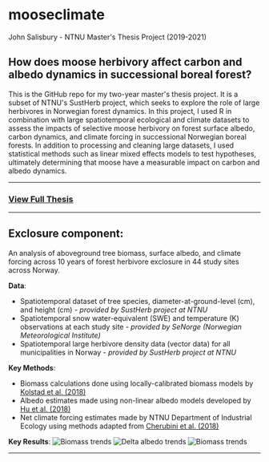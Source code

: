 # mooseclimate
John Salisbury - NTNU Master's Thesis Project (2019-2021)

## How does moose herbivory affect carbon and albedo dynamics in successional boreal forest?

This is the GitHub repo for my two-year master's thesis project. It is a subset of NTNU's SustHerb project, which seeks to explore the role of large herbivores in Norwegian forest dynamics. In this project, I used R in combination with large spatiotemporal ecological and climate datasets to assess the impacts of selective moose herbivory on forest surface albedo, carbon dynamics, and climate forcing in successional Norwegian boreal forests. In addition to processing and cleaning large datasets, I used statistical methods such as linear mixed effects models to test hypotheses, ultimately determining that moose have a measurable impact on carbon and albedo dynamics.

---
### [View Full Thesis](https://ntnuopen.ntnu.no/ntnu-xmlui/handle/11250/2824273)
---

## Exclosure component:
An analysis of aboveground tree biomass, surface albedo, and climate forcing across 10 years of forest herbivore exclosure in 44 study sites across Norway. 

**Data**:
* Spatiotemporal dataset of tree species, diameter-at-ground-level (cm), and height (cm) - *provided by SustHerb project at NTNU*
* Spatiotemporal snow water-equivalent (SWE) and temperature (K) observations at each study site - *provided by SeNorge (Norwegian Meteorological Institute)*
* Spatiotemporal large herbivore density data (vector data) for all municipalities in Norway - *provided by SustHerb project at NTNU*

**Key Methods**:
* Biomass calculations done using locally-calibrated biomass models by [Kolstad et al. (2018)](https://link.springer.com/article/10.1007/s10021-017-0202-4)
* Albedo estimates made using non-linear albedo models developed by [Hu et al. (2018)](https://agupubs.onlinelibrary.wiley.com/doi/full/10.1029/2018MS001403)
* Net climate forcing estimates made by NTNU Department of Industrial Ecology using methods adapted from [Cherubini et al. (2018)](https://www.tandfonline.com/doi/abs/10.1080/1747423X.2018.1529831?journalCode=tlus20)

**Key Results**:
![Biomass trends](https://john-salisbury.github.io/mooseclimate/img/biomass_trends.png)
![Delta albedo trends](https://john-salisbury.github.io/mooseclimate/img/delta_albedo.png)
![Biomass trends](https://john-salisbury.github.io/mooseclimate/img/net_rf.png)

---